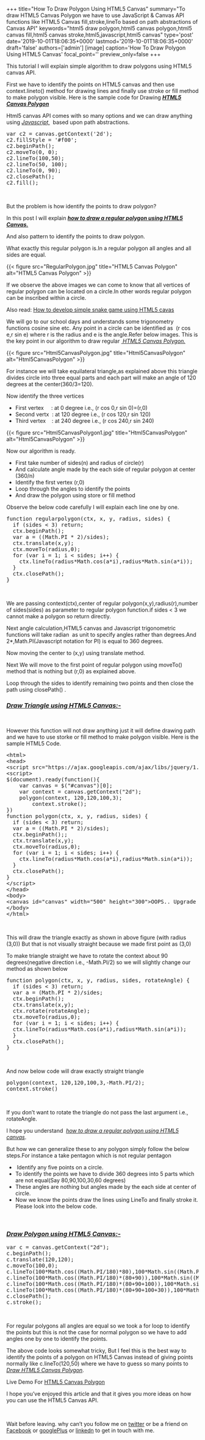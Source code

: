 +++
title="How To Draw Polygon Using HTML5 Canvas"
summary="To draw HTML5 Canvas Polygon we have to use JavaScript & Canvas API functions like HTML5 Canvas fill,stroke,lineTo based on path abstractions of Canvas API"
keywords="html5 draw polygon,html5 canvas polygon,html5 canvas fill,html5 canvas stroke,html5,javascript,html5 canvas"
type='post'
date='2019-10-01T18:06:35+0000'
lastmod='2019-10-01T18:06:35+0000'
draft='false'
authors=['admin']
[image]
caption='How To Draw Polygon Using HTML5 Canvas'
focal_point=''
preview_only=false
+++

This tutorial I will explain simple algorithm to draw polygons using HTML5 canvas API.

First we have to identify the points on HTML5 canvas and then use context.lineto() method for drawing lines and finally use stroke or fill method to make polygon visible. Here is the sample code for Drawing <strong><span style="text-decoration: underline;"><em>HTML5 Canvas Polygon</em></span></strong>

Html5 canvas API comes with so many options and we can draw anything using <span style="text-decoration: underline;"><em>Javascript,</em></span><em>&nbsp;</em> based upon path abstractions.

<pre>var c2 = canvas.getContext('2d');
c2.fillStyle = '#f00';
c2.beginPath();
c2.moveTo(0, 0);
c2.lineTo(100,50);
c2.lineTo(50, 100);
c2.lineTo(0, 90);
c2.closePath();
c2.fill();</pre>

&nbsp;

But the problem is how identify the points to draw polygon?

In this post I will explain <em><strong><span style="text-decoration: underline;">how to draw a regular polygon using HTML5 Canvas.</span>&nbsp;</strong></em><em><br>
</em>

And also pattern to identify the points to draw polygon.

What exactly this regular polygon is.In a regular polygon all angles and all sides are equal.

{{< figure src="RegularPolygon.jpg" title="HTML5 Canvas Polygon" alt="HTML5 Canvas Polygon" >}}

If we observe the above images we can come to know that all vertices of regular polygon can be located on a circle.In other words regular polygon can be inscribed within a circle.

Also read: <a title="Html5 canvas example" href="https://www.arungudelli.com/html5/html5-canvas-example/" target="_blank" rel="noopener">How to develop simple snake game using HTML5 cavas</a>

We will go to our school days and understands some trigonometry functions cosine sine etc. Any point in a circle can be identified as &nbsp;(r cos e,r sin e) where r is the radius and e is the angle.Refer below images. This is the key point in our algorithm to draw regular <em><span style="text-decoration: underline;">&nbsp;HTML5 Canvas Polygon.</span></em>

{{< figure src="Html5CanvasPolygon.jpg" title="Html5CanvasPolygon" alt="Html5CanvasPolygon" >}}

For instance we will take equilateral&nbsp;triangle,as explained above this triangle divides circle into three equal parts and each part will make an angle of 120 degrees at the center(360/3=120).

Now identify the three vertices

<ul><li>First vertex &nbsp; &nbsp; : at 0 degree i.e., (r cos 0,r sin 0)=(r,0)</li><li>Second vertx &nbsp;: at 120 degree i.e., (r cos 120,r sin 120)</li><li>Third vertex &nbsp; &nbsp;: at 240 degree i.e., (r cos 240,r sin 240)</li></ul>

{{< figure src="Html5CanvasPolygon1.jpg" title="Html5CanvasPolygon" alt="Html5CanvasPolygon" >}}

Now our algorithm is ready.

<ul><li>First take number of sides(n) and radius of circle(r)</li><li>And calculate angle made by the each side of regular polygon at center (360/n)</li><li>Identify the first vertex (r,0)</li><li>Loop through the angles to identify the points</li><li>And draw the polygon using store or fill method</li></ul>

Observe the below code carefully I will explain each line one by one.

<pre>function regularpolygon(ctx, x, y, radius, sides) {
  if (sides &lt; 3) return;
  ctx.beginPath();
  var a = ((Math.PI * 2)/sides);
  ctx.translate(x,y);
  ctx.moveTo(radius,0);
  for (var i = 1; i &lt; sides; i++) {
    ctx.lineTo(radius*Math.cos(a*i),radius*Math.sin(a*i));
  }
  ctx.closePath();
}</pre>

&nbsp;

We are passing context(ctx),center of regular polygon(x,y),radius(r),number of sides(sides) as parameter to regular polygon function.if sides &lt; 3 we cannot make a polygon so return directly.

Next angle calculation,HTML5 canvas and Javascript&nbsp;trigonometric functions will take radian &nbsp;as unit to specify angles rather than degrees.And 2*,Math.PI(Javascript notation for PI) is equal to 360 degrees.

Now moving the center to (x,y) using translate method.

Next We will move to the first point of regular polygon using moveTo() method that is nothing but (r,0) as explained above.

Loop through the sides to identify remaining two points and then close the path using closePath() .

### <strong><em><span style="text-decoration: underline;">Draw Triangle using HTML5 Canvas:-</span></em></strong>

&nbsp;

However this function will not draw anything just it will define drawing path and we have to use storke or fill method to make polygon visible. Here is the sample HTML5 Code.

<pre>&lt;html&gt;
&lt;head&gt;
&lt;script src="https://ajax.googleapis.com/ajax/libs/jquery/1.7.1/jquery.min.js" type="text/javascript"&gt;&lt;/script&gt;
&lt;script&gt;
$(document).ready(function(){
	var canvas = $("#canvas")[0];
	var context = canvas.getContext("2d");
	polygon(context, 120,120,100,3);
        context.stroke();
})
function polygon(ctx, x, y, radius, sides) {
  if (sides &lt; 3) return;
  var a = ((Math.PI * 2)/sides);
  ctx.beginPath();;
  ctx.translate(x,y);
  ctx.moveTo(radius,0);
  for (var i = 1; i &lt; sides; i++) {
    ctx.lineTo(radius*Math.cos(a*i),radius*Math.sin(a*i));
  }
  ctx.closePath();
}
&lt;/script&gt;
&lt;/head&gt;
&lt;body&gt;
&lt;canvas id="canvas" width="500" height="300"&gt;OOPS.. Upgrade your Browser&lt;/canvas&gt;
&lt;/body&gt;
&lt;/html&gt;</pre>

&nbsp;

This will draw the triangle exactly as shown in above figure (with radius (3,0)) But that is not visually straight because we made first point as (3,0)

To make triangle straight we have to rotate the context about 90 degrees(negative direction i.e., -Math.PI/2) so we will slightly change our method as shown below

<pre>function polygon(ctx, x, y, radius, sides, rotateAngle) {
  if (sides &lt; 3) return;
  var a = (Math.PI * 2)/sides;
  ctx.beginPath();
  ctx.translate(x,y);
  ctx.rotate(rotateAngle);
  ctx.moveTo(radius,0);
  for (var i = 1; i &lt; sides; i++) {
  ctx.lineTo(radius*Math.cos(a*i),radius*Math.sin(a*i));
  }
  ctx.closePath();
}</pre>

&nbsp;

And now below code will draw exactly straight triangle

<pre>polygon(context, 120,120,100,3,-Math.PI/2);
context.stroke()</pre>

&nbsp;

If you don’t want to rotate the triangle do not pass the last argument i.e., rotateAngle.

I hope you understand &nbsp;<em><span style="text-decoration: underline;">how to draw a regular polygon using HTML5 canvas</span></em>.

But how we can generalize these to any polygon simply follow the below steps.For instance a take pentagon which is not regular pentagon

<ul><li>&nbsp;Identify any five points on a circle.</li><li>To identify the points we have to divide 360 degrees into 5 parts which are not equal(Say 80,90,100,30,60 degrees)</li><li>These angles are nothing but angles made by the each side at center of circle.</li><li>Now we know the points draw the lines using LineTo and finally stroke it. Please look into the below code.</li></ul>

&nbsp;

### <strong><span style="text-decoration: underline;"><em>Draw Polygon using HTML5 Canvas:-</em></span></strong>

<pre>var c = canvas.getContext("2d");
c.beginPath();    
c.translate(120,120);
c.moveTo(100,0);
c.lineTo(100*Math.cos((Math.PI/180)*80),100*Math.sin((Math.PI/180)*80));
c.lineTo(100*Math.cos((Math.PI/180)*(80+90)),100*Math.sin((Math.PI/180)*(80+90)));
c.lineTo(100*Math.cos((Math.PI/180)*(80+90+100)),100*Math.sin((Math.PI/180)*(80+90+100)));
c.lineTo(100*Math.cos((Math.PI/180)*(80+90+100+30)),100*Math.sin((Math.PI/180)*(80+90+100+30)));
c.closePath();
c.stroke();</pre>

&nbsp;

For regular polygons all angles are equal so we took a for loop to identify the points but this is not the case for normal polygon so we have to add angles one by one to identify the points.

The above code looks somewhat tricky, But I feel this is the best way to identify the points of a polygon on HTML5 Canvas instead of giving points normally like c.lineTo(120,50) where we have to guess so many points to <span style="text-decoration: underline;"><em>Draw HTML5 Canvas Polygon</em></span>.

Live Demo For <a title="Html5 canvas polygon" href="https://www.arungudelli.com/Tools/HTML5/DrawHTML5CanvasPolygon.html" target="_blank" rel="noopener">HTML5 Canvas Polygon</a>

I hope you’ve enjoyed this article and that it gives you more ideas on how you can use the HTML5 Canvas API.

&nbsp;

Wait before leaving.
why can’t you follow me on <a href="https://twitter.com/arungudelli" target="_blank">twitter</a> or be a friend on <a href="https://www.facebook.com/gudelliArun" target="_blank">Facebook</a> or <a href="https://plus.google.com/+ArunkumarGudelli" target="_blank">googlePlus</a> or <a href="https://www.linkedin.com/in/arungudelli/" target="_blank">linkedn</a> to get in touch with me.







